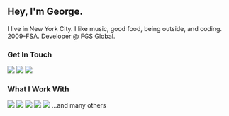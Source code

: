 ## Hey, I'm George. 
I live in New York City. I like music, good food, being outside, and coding. 2009-FSA. Developer @ FGS Global.

### Get In Touch
<a href="mailto:nicola_george1999@yahoo.com"><img src="https://img.shields.io/badge/Yahoo-D14836?style=for-the-badge&logo=yahoo&logoColor=white"></a> <a href="https://www.linkedin.com/in/nicola-george-petrus/"><img src="https://img.shields.io/badge/LinkedIn-0077B5?style=for-the-badge&logo=linkedin&logoColor=white"></a>
<a href="https://georgenicola.github.io/Portfolio/"><img src="https://img.shields.io/badge/portfolio-0A0A0A?style=for-the-badge&logo=dev.to&logoColor=white"></a> 

### What I Work With
<img src="https://img.shields.io/badge/JavaScript-F7DF1E?style=for-the-badge&logo=javascript&logoColor=black"> <img src="https://img.shields.io/badge/Node.js-43853D?style=for-the-badge&logo=node.js&logoColor=white"> <img src="https://img.shields.io/badge/HTML5-E34F26?style=for-the-badge&logo=html5&logoColor=white"> <img src="https://img.shields.io/badge/CSS3-1572B6?style=for-the-badge&logo=css3&logoColor=white"> <img src="https://img.shields.io/badge/React-20232A?style=for-the-badge&logo=react&logoColor=61DAFB"> 
...and many others

